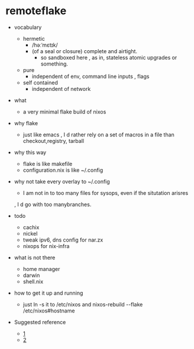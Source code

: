 # remoteflake
- vocabulary 
  - hermetic
	- /həːˈmɛtɪk/
    - (of a seal or closure) complete and airtight.
	  - so sandboxed here , as in, stateless atomic upgrades or something.
  - pure
	- independent of env, command line inputs , flags
  - self contained
	- independent of network
 

 
- what
  - a very minimal flake build of nixos
- why flake
  - just like emacs , I d rather rely on a set of macros in a file than checkout,registry, tarball
- why this way
  - flake is like makefile
  - configuration.nix is like ~/.config
- why not take every overlay to ~/.config
  - I am not in to too many files for sysops, even if the situtation arisres
  
  
  , I d go with too manybranches. 
- todo
  - cachix
  - nickel
  - tweak ipv6, dns config for nar.zx
  - nixops for nix-infra 
- what is not there 
  - home manager
  - darwin
  - shell.nix
- how to get it up and running
  - just ln -s it to /etc/nixos and nixos-rebuild --flake /etc/nixos#hostname
- Suggested reference
  - [1](https://zimbatm.com/notes/nixflakes)
  - [2](https://xeiaso.net/blog/nix-flakes-look-up-package)
